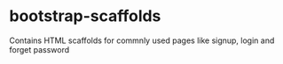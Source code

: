 bootstrap-scaffolds
===================

Contains HTML scaffolds for commnly used pages like signup, login and forget password